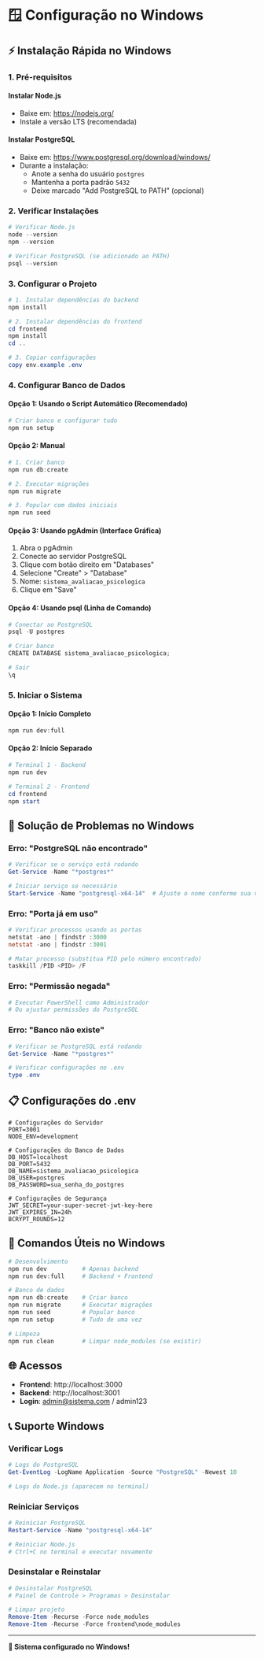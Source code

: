 # 🪟 Configuração no Windows

## ⚡ Instalação Rápida no Windows

### 1. Pré-requisitos

#### Instalar Node.js
- Baixe em: https://nodejs.org/
- Instale a versão LTS (recomendada)

#### Instalar PostgreSQL
- Baixe em: https://www.postgresql.org/download/windows/
- Durante a instalação:
  - Anote a senha do usuário `postgres`
  - Mantenha a porta padrão `5432`
  - Deixe marcado "Add PostgreSQL to PATH" (opcional)

### 2. Verificar Instalações
```powershell
# Verificar Node.js
node --version
npm --version

# Verificar PostgreSQL (se adicionado ao PATH)
psql --version
```

### 3. Configurar o Projeto
```powershell
# 1. Instalar dependências do backend
npm install

# 2. Instalar dependências do frontend
cd frontend
npm install
cd ..

# 3. Copiar configurações
copy env.example .env
```

### 4. Configurar Banco de Dados

#### Opção 1: Usando o Script Automático (Recomendado)
```powershell
# Criar banco e configurar tudo
npm run setup
```

#### Opção 2: Manual
```powershell
# 1. Criar banco
npm run db:create

# 2. Executar migrações
npm run migrate

# 3. Popular com dados iniciais
npm run seed
```

#### Opção 3: Usando pgAdmin (Interface Gráfica)
1. Abra o pgAdmin
2. Conecte ao servidor PostgreSQL
3. Clique com botão direito em "Databases"
4. Selecione "Create" > "Database"
5. Nome: `sistema_avaliacao_psicologica`
6. Clique em "Save"

#### Opção 4: Usando psql (Linha de Comando)
```powershell
# Conectar ao PostgreSQL
psql -U postgres

# Criar banco
CREATE DATABASE sistema_avaliacao_psicologica;

# Sair
\q
```

### 5. Iniciar o Sistema

#### Opção 1: Início Completo
```powershell
npm run dev:full
```

#### Opção 2: Início Separado
```powershell
# Terminal 1 - Backend
npm run dev

# Terminal 2 - Frontend
cd frontend
npm start
```

## 🔧 Solução de Problemas no Windows

### Erro: "PostgreSQL não encontrado"
```powershell
# Verificar se o serviço está rodando
Get-Service -Name "*postgres*"

# Iniciar serviço se necessário
Start-Service -Name "postgresql-x64-14"  # Ajuste o nome conforme sua versão
```

### Erro: "Porta já em uso"
```powershell
# Verificar processos usando as portas
netstat -ano | findstr :3000
netstat -ano | findstr :3001

# Matar processo (substitua PID pelo número encontrado)
taskkill /PID <PID> /F
```

### Erro: "Permissão negada"
```powershell
# Executar PowerShell como Administrador
# Ou ajustar permissões do PostgreSQL
```

### Erro: "Banco não existe"
```powershell
# Verificar se PostgreSQL está rodando
Get-Service -Name "*postgres*"

# Verificar configurações no .env
type .env
```

## 📋 Configurações do .env

```env
# Configurações do Servidor
PORT=3001
NODE_ENV=development

# Configurações do Banco de Dados
DB_HOST=localhost
DB_PORT=5432
DB_NAME=sistema_avaliacao_psicologica
DB_USER=postgres
DB_PASSWORD=sua_senha_do_postgres

# Configurações de Segurança
JWT_SECRET=your-super-secret-jwt-key-here
JWT_EXPIRES_IN=24h
BCRYPT_ROUNDS=12
```

## 🎯 Comandos Úteis no Windows

```powershell
# Desenvolvimento
npm run dev          # Apenas backend
npm run dev:full     # Backend + Frontend

# Banco de dados
npm run db:create    # Criar banco
npm run migrate      # Executar migrações
npm run seed         # Popular banco
npm run setup        # Tudo de uma vez

# Limpeza
npm run clean        # Limpar node_modules (se existir)
```

## 🌐 Acessos

- **Frontend**: http://localhost:3000
- **Backend**: http://localhost:3001
- **Login**: admin@sistema.com / admin123

## 📞 Suporte Windows

### Verificar Logs
```powershell
# Logs do PostgreSQL
Get-EventLog -LogName Application -Source "PostgreSQL" -Newest 10

# Logs do Node.js (aparecem no terminal)
```

### Reiniciar Serviços
```powershell
# Reiniciar PostgreSQL
Restart-Service -Name "postgresql-x64-14"

# Reiniciar Node.js
# Ctrl+C no terminal e executar novamente
```

### Desinstalar e Reinstalar
```powershell
# Desinstalar PostgreSQL
# Painel de Controle > Programas > Desinstalar

# Limpar projeto
Remove-Item -Recurse -Force node_modules
Remove-Item -Recurse -Force frontend\node_modules
```

---

**🎉 Sistema configurado no Windows!**
